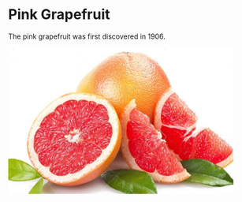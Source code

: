 [title]: # (Pink Grapefruit)
[tags]: # (folder structure)
[priority]: # (2)
# Pink Grapefruit

The  pink grapefruit was first discovered in 1906.

![Pink Grapefruits](images/pink.png)
